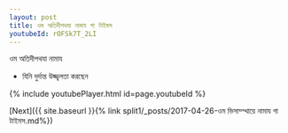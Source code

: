 ```yaml
---
layout: post
title: ওম অতিদীপথযা নামায গা টাইমস
youtubeId: rOFSk7T_2LI
---
```

 
 
 ওম অতিদীপথযা নামায  
 
 -  যিনি দুর্দান্ত উজ্জ্বলতা করছেন 
 
  
 
  
 
 
 
 
 
 


{% include youtubePlayer.html id=page.youtubeId %}
 
[Next]({{ site.baseurl }}{% link  split1/_posts/2017-04-26-ওম ভিসাম্প্থায়ে নামায গা টাইমস.md%})
 
